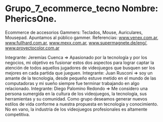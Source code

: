 # Grupo_7_ecommerce_tecno  Nombre: PhericsOne.
Ecommerce de accesorios Gammers: Teclados, Mouse, Auriculares, Mousepad.
Apuntamos al público gammer.
Referencias: www.venex.com.ar, www.fullhard.com.ar, www.mexx.com.ar, www.supermagnete.de/eng/, www.proyectocolor.com.ar











Integrante: Jeremías Cuenca => Apasionado por la tecnología y por los negocios, mi objetivo es fusionar estos dos aspectos para lograr captar la atención de todos aquellos jugadores de videojuegos que busquen ser los mejores en cada partida que jueguen. 
Integrante: Juan Rusconi => soy un amante de la tecnologia, desde pequeño estuve metido en el mundo de las computadoras y mi sueño siempre fue terminar trabajando en algo relacionado.
Integrante: Diego Palomino Redondo => Me considero una persona sumergida en la cultura de los videojuegos, la tecnología, sus herramientas y su comunidad. Como grupo deseamos generar nuevos estilos de vida conforme a nuestra propuesta en tecnologia y conocimiento. No en vano, la industria de los videojuegos profesionales es altamente competitiva.
